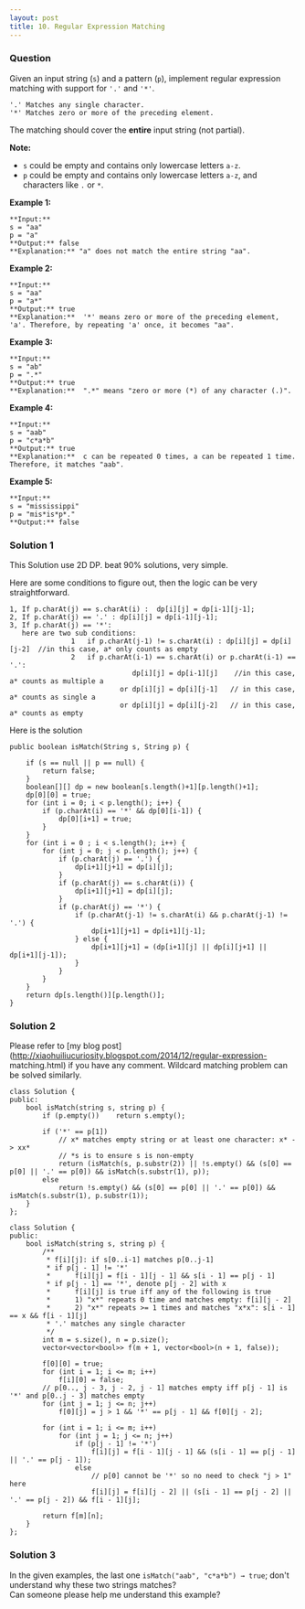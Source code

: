 ```yaml
---
layout: post
title: 10. Regular Expression Matching
---
```

### Question
Given an input string (`s`) and a pattern (`p`), implement regular expression
matching with support for `'.'` and `'*'`.

    
    
    '.' Matches any single character.
    '*' Matches zero or more of the preceding element.
    

The matching should cover the **entire** input string (not partial).

**Note:**

  * `s` could be empty and contains only lowercase letters `a-z`.
  * `p` could be empty and contains only lowercase letters `a-z`, and characters like `.` or `*`.

**Example 1:**

    
    
    **Input:**
    s = "aa"
    p = "a"
    **Output:** false
    **Explanation:** "a" does not match the entire string "aa".
    

**Example 2:**

    
    
    **Input:**
    s = "aa"
    p = "a*"
    **Output:** true
    **Explanation:**  '*' means zero or more of the preceding element, 'a'. Therefore, by repeating 'a' once, it becomes "aa".
    

**Example 3:**

    
    
    **Input:**
    s = "ab"
    p = ".*"
    **Output:** true
    **Explanation:**  ".*" means "zero or more (*) of any character (.)".
    

**Example 4:**

    
    
    **Input:**
    s = "aab"
    p = "c*a*b"
    **Output:** true
    **Explanation:**  c can be repeated 0 times, a can be repeated 1 time. Therefore, it matches "aab".
    

**Example 5:**

    
    
    **Input:**
    s = "mississippi"
    p = "mis*is*p*."
    **Output:** false
    

### Solution 1
This Solution use 2D DP. beat 90% solutions, very simple.

Here are some conditions to figure out, then the logic can be very
straightforward.

    
    
    1, If p.charAt(j) == s.charAt(i) :  dp[i][j] = dp[i-1][j-1];
    2, If p.charAt(j) == '.' : dp[i][j] = dp[i-1][j-1];
    3, If p.charAt(j) == '*': 
       here are two sub conditions:
                   1   if p.charAt(j-1) != s.charAt(i) : dp[i][j] = dp[i][j-2]  //in this case, a* only counts as empty
                   2   if p.charAt(i-1) == s.charAt(i) or p.charAt(i-1) == '.':
                                  dp[i][j] = dp[i-1][j]    //in this case, a* counts as multiple a 
                               or dp[i][j] = dp[i][j-1]   // in this case, a* counts as single a
                               or dp[i][j] = dp[i][j-2]   // in this case, a* counts as empty
    

Here is the solution

    
    
    public boolean isMatch(String s, String p) {
    
        if (s == null || p == null) {
            return false;
        }
        boolean[][] dp = new boolean[s.length()+1][p.length()+1];
        dp[0][0] = true;
        for (int i = 0; i < p.length(); i++) {
            if (p.charAt(i) == '*' && dp[0][i-1]) {
                dp[0][i+1] = true;
            }
        }
        for (int i = 0 ; i < s.length(); i++) {
            for (int j = 0; j < p.length(); j++) {
                if (p.charAt(j) == '.') {
                    dp[i+1][j+1] = dp[i][j];
                }
                if (p.charAt(j) == s.charAt(i)) {
                    dp[i+1][j+1] = dp[i][j];
                }
                if (p.charAt(j) == '*') {
                    if (p.charAt(j-1) != s.charAt(i) && p.charAt(j-1) != '.') {
                        dp[i+1][j+1] = dp[i+1][j-1];
                    } else {
                        dp[i+1][j+1] = (dp[i+1][j] || dp[i][j+1] || dp[i+1][j-1]);
                    }
                }
            }
        }
        return dp[s.length()][p.length()];
    }


### Solution 2
Please refer to [my blog
post](http://xiaohuiliucuriosity.blogspot.com/2014/12/regular-expression-
matching.html) if you have any comment. Wildcard matching problem can be
solved similarly.

    
    
    class Solution {
    public:
        bool isMatch(string s, string p) {
            if (p.empty())    return s.empty();
            
            if ('*' == p[1])
                // x* matches empty string or at least one character: x* -> xx*
                // *s is to ensure s is non-empty
                return (isMatch(s, p.substr(2)) || !s.empty() && (s[0] == p[0] || '.' == p[0]) && isMatch(s.substr(1), p));
            else
                return !s.empty() && (s[0] == p[0] || '.' == p[0]) && isMatch(s.substr(1), p.substr(1));
        }
    };
    
    class Solution {
    public:
        bool isMatch(string s, string p) {
            /**
             * f[i][j]: if s[0..i-1] matches p[0..j-1]
             * if p[j - 1] != '*'
             *      f[i][j] = f[i - 1][j - 1] && s[i - 1] == p[j - 1]
             * if p[j - 1] == '*', denote p[j - 2] with x
             *      f[i][j] is true iff any of the following is true
             *      1) "x*" repeats 0 time and matches empty: f[i][j - 2]
             *      2) "x*" repeats >= 1 times and matches "x*x": s[i - 1] == x && f[i - 1][j]
             * '.' matches any single character
             */
            int m = s.size(), n = p.size();
            vector<vector<bool>> f(m + 1, vector<bool>(n + 1, false));
            
            f[0][0] = true;
            for (int i = 1; i <= m; i++)
                f[i][0] = false;
            // p[0.., j - 3, j - 2, j - 1] matches empty iff p[j - 1] is '*' and p[0..j - 3] matches empty
            for (int j = 1; j <= n; j++)
                f[0][j] = j > 1 && '*' == p[j - 1] && f[0][j - 2];
            
            for (int i = 1; i <= m; i++)
                for (int j = 1; j <= n; j++)
                    if (p[j - 1] != '*')
                        f[i][j] = f[i - 1][j - 1] && (s[i - 1] == p[j - 1] || '.' == p[j - 1]);
                    else
                        // p[0] cannot be '*' so no need to check "j > 1" here
                        f[i][j] = f[i][j - 2] || (s[i - 1] == p[j - 2] || '.' == p[j - 2]) && f[i - 1][j];
            
            return f[m][n];
        }
    };
    


### Solution 3
In the given examples, the last one `isMatch("aab", "c*a*b") → true`; don't
understand why these two strings matches?  
Can someone please help me understand this example?



